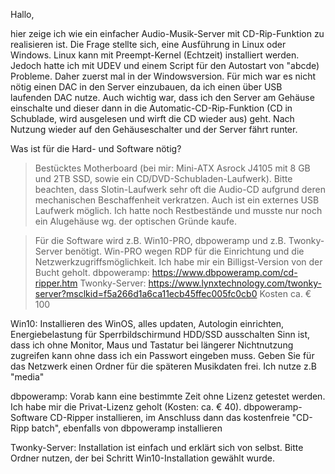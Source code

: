 Hallo,

hier zeige ich wie ein einfacher Audio-Musik-Server mit CD-Rip-Funktion zu realisieren ist. Die Frage stellte sich, eine Ausführung in Linux oder Windows. Linux kann mit Preempt-Kernel (Echtzeit) installiert werden. Jedoch hatte ich mit UDEV und einem Script für den Autostart von "abcde) Probleme. Daher zuerst mal in der Windowsversion.  Für mich war es nicht nötig einen DAC in den Server einzubauen, da ich einen über USB laufenden DAC nutze. Auch wichtig war, dass ich den Server am Gehäuse einschalte und dieser dann in die Automatic-CD-Rip-Funktion (CD in Schublade, wird ausgelesen und wirft die CD wieder aus) geht. Nach Nutzung wieder auf den Gehäuseschalter und der Server fährt runter.

Was ist für die Hard- und Software nötig?

>Bestücktes Motherboard (bei mir: Mini-ATX Asrock J4105 mit 8 GB und 2TB SSD, sowie ein CD/DVD-Schubladen-Laufwerk). 
 Bitte beachten, dass Slotin-Laufwerk sehr oft die Audio-CD aufgrund deren mechanischen Beschaffenheit verkratzen. 
 Auch ist ein externes USB Laufwerk möglich. Ich hatte noch Restbestände und musste nur noch ein Alugehäuse wg. der optischen
 Gründe kaufe.

>Für die Software wird z.B. Win10-PRO, dbpoweramp und z.B. Twonky-Server benötigt. Win-PRO wegen RDP für die Einrichtung
 und die Netzwerkzugriffsmöglichkeit. Ich habe mir ein Billigst-Version von der Bucht geholt. 
 dbpoweramp: 	https://www.dbpoweramp.com/cd-ripper.htm
 Twonky-Server: 	https://www.lynxtechnology.com/twonky-server?msclkid=f5a266d1a6ca11ecb45ffec005fc0cb0
 Kosten ca. € 100

 Win10: Installieren des WinOS, alles updaten, Autologin einrichten, Energiebelastung für Sperrbildschirmund HDD/SSD ausschalten
        Sinn ist, dass ich ohne Monitor, Maus und Tastatur bei längerer Nichtnutzung zugreifen kann ohne dass ich ein Passwort
        eingeben muss. Geben Sie für das Netzwerk einen Ordner für die späteren Musikdaten frei. Ich nutze z.B "media"

dbpoweramp: Vorab kann eine bestimmte Zeit ohne Lizenz getestet werden. Ich habe mir die Privat-Lizenz geholt (Kosten: ca. € 40). 
		dbpoweramp-Software CD-Ripper installieren, im Anschluss dann das kostenfreie "CD-Ripp batch", ebenfalls von dbpoweramp
		installieren

Twonky-Server: Installation ist einfach und erklärt sich von selbst. Bitte Ordner nutzen, der bei Schritt Win10-Installation 
		   gewählt wurde.   
